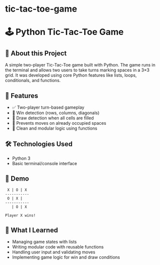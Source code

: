 # tic-tac-toe-game
# 🕹️ Python Tic-Tac-Toe Game

## 📌 About this Project  
A simple two-player Tic-Tac-Toe game built with Python. The game runs in the terminal and allows two users to take turns marking spaces in a 3×3 grid. It was developed using core Python features like lists, loops, conditionals, and functions.

## 🚀 Features
- ✅ Two-player turn-based gameplay  
- 🎯 Win detection (rows, columns, diagonals)  
- 🔁 Draw detection when all cells are filled  
- 🚫 Prevents moves on already occupied spaces  
- 🧠 Clean and modular logic using functions  

## 🛠️ Technologies Used
- Python 3  
- Basic terminal/console interface  



## 📸 Demo
```
 X | O | X
-----------
 O | X |  
-----------
   | O | X

Player X wins!
```

## 🧠 What I Learned
- Managing game states with lists  
- Writing modular code with reusable functions  
- Handling user input and validating moves  
- Implementing game logic for win and draw conditions
